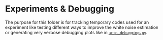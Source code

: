 # Experiments & Debugging

The purpose for this folder is for tracking temporary codes
used for an experiment like testing different ways to improve the white noise estimation
or generating very verbose debugging plots like in [`artn_debugging.py`](./artn_debugging.py).
